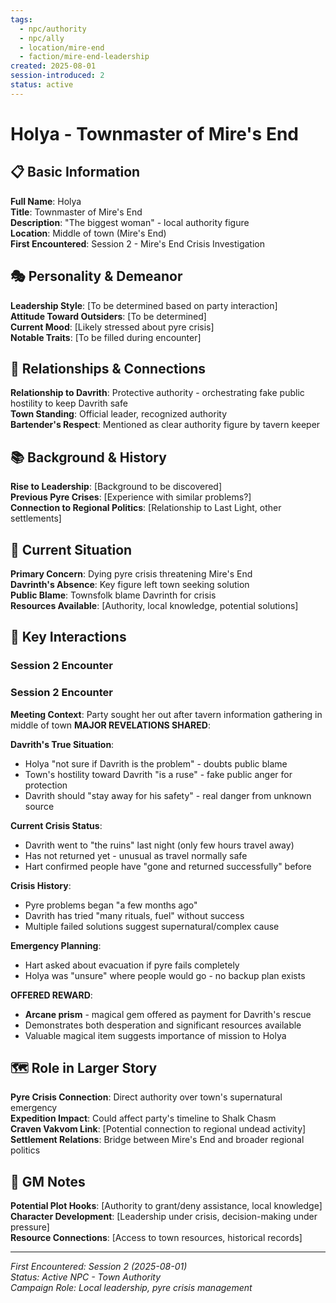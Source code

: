 ```yaml
---
tags:
  - npc/authority
  - npc/ally
  - location/mire-end
  - faction/mire-end-leadership
created: 2025-08-01
session-introduced: 2
status: active
---
```


# Holya - Townmaster of Mire's End

## 📋 Basic Information
**Full Name**: Holya  
**Title**: Townmaster of Mire's End  
**Description**: "The biggest woman" - local authority figure  
**Location**: Middle of town (Mire's End)  
**First Encountered**: Session 2 - Mire's End Crisis Investigation  

## 🎭 Personality & Demeanor
**Leadership Style**: [To be determined based on party interaction]  
**Attitude Toward Outsiders**: [To be determined]  
**Current Mood**: [Likely stressed about pyre crisis]  
**Notable Traits**: [To be filled during encounter]  

## 🔗 Relationships & Connections
**Relationship to Davrith**: Protective authority - orchestrating fake public hostility to keep Davrith safe  
**Town Standing**: Official leader, recognized authority  
**Bartender's Respect**: Mentioned as clear authority figure by tavern keeper  

## 📚 Background & History
**Rise to Leadership**: [Background to be discovered]  
**Previous Pyre Crises**: [Experience with similar problems?]  
**Connection to Regional Politics**: [Relationship to Last Light, other settlements]  

## 🎯 Current Situation
**Primary Concern**: Dying pyre crisis threatening Mire's End  
**Davrinth's Absence**: Key figure left town seeking solution  
**Public Blame**: Townsfolk blame Davrinth for crisis  
**Resources Available**: [Authority, local knowledge, potential solutions]  

## 💬 Key Interactions
### Session 2 Encounter
### Session 2 Encounter
**Meeting Context**: Party sought her out after tavern information gathering in middle of town
**MAJOR REVELATIONS SHARED**:

**Davrith's True Situation**:
- Holya "not sure if Davrith is the problem" - doubts public blame
- Town's hostility toward Davrith "is a ruse" - fake public anger for protection
- Davrith should "stay away for his safety" - real danger from unknown source

**Current Crisis Status**:
- Davrith went to "the ruins" last night (only few hours travel away)
- Has not returned yet - unusual as travel normally safe
- Hart confirmed people have "gone and returned successfully" before

**Crisis History**:
- Pyre problems began "a few months ago"
- Davrith has tried "many rituals, fuel" without success
- Multiple failed solutions suggest supernatural/complex cause

**Emergency Planning**:
- Hart asked about evacuation if pyre fails completely
- Holya was "unsure" where people would go - no backup plan exists

**OFFERED REWARD**:
- **Arcane prism** - magical gem offered as payment for Davrith's rescue
- Demonstrates both desperation and significant resources available
- Valuable magical item suggests importance of mission to Holya  

## 🗺️ Role in Larger Story
**Pyre Crisis Connection**: Direct authority over town's supernatural emergency  
**Expedition Impact**: Could affect party's timeline to Shalk Chasm  
**Craven Vakvom Link**: [Potential connection to regional undead activity]  
**Settlement Relations**: Bridge between Mire's End and broader regional politics  

## 📝 GM Notes
**Potential Plot Hooks**: [Authority to grant/deny assistance, local knowledge]  
**Character Development**: [Leadership under crisis, decision-making under pressure]  
**Resource Connections**: [Access to town resources, historical records]  

---
*First Encountered: Session 2 (2025-08-01)*  
*Status: Active NPC - Town Authority*  
*Campaign Role: Local leadership, pyre crisis management*